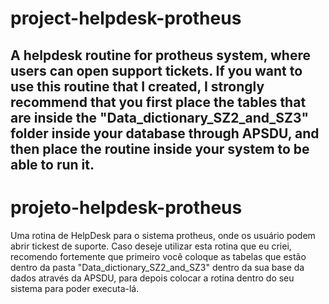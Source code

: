# project-helpdesk-protheus
  A helpdesk routine for protheus system, where users can open support tickets.
  If you want to use this routine that I created, I strongly recommend that you first place the
tables that are inside the "Data_dictionary_SZ2_and_SZ3" folder inside your database through APSDU,
and then place the routine inside your system to be able to run it.
----------------------------------------------------------------------------------------------------
# projeto-helpdesk-protheus
  Uma rotina de HelpDesk para o sistema protheus, onde os usuário podem abrir tickest de suporte.
Caso deseje utilizar esta rotina que eu criei, recomendo fortemente que primeiro você coloque as
tabelas que estão dentro da pasta "Data_dictionary_SZ2_and_SZ3" dentro da sua base da dados através da APSDU,
para depois colocar a rotina dentro do seu sistema para poder executa-lá.
